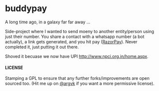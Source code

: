 # buddypay

A long time ago, in a galaxy far far away ... 

Side-project where I wanted to send moeny to another entity/person using just their number. 
You share a contact with a whatsapp number (a bot actually), a link gets generated, and you hit pay ([RazorPay](https://razorpay.com/)). Never completed it, just putting it out there.

Shoved it becuase we now have UPI http://www.npci.org.in/home.aspx.  

#### LICENSE

Stamping a GPL to ensure that any further forks/improvements are open sourced too. (Hit me up on [@argvk](https://twitter.com/argvk) if you want a more permissive license).